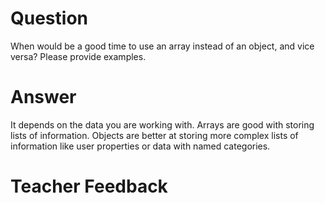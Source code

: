 # Question
When would be a good time to use an array instead of an object, and vice versa? Please provide examples.

# Answer
It depends on the data you are working with. Arrays are good with storing lists of information. Objects are better at storing more complex lists of information like user properties or data with named categories.

# Teacher Feedback